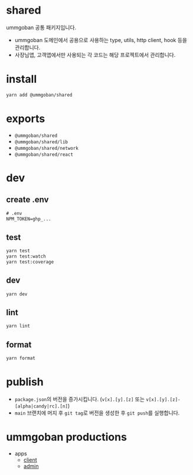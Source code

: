 # shared

ummgoban 공통 패키지입니다.

- ummgoban 도메인에서 공용으로 사용하는 type, utils, http client, hook 등을 관리합니다.
- 사장님앱, 고객앱에서만 사용되는 각 코드는 해당 프로젝트에서 관리합니다.

# install

```bash
yarn add @ummgoban/shared
```

# exports

- `@ummgoban/shared`
- `@ummgoban/shared/lib`
- `@ummgoban/shared/network`
- `@ummgoban/shared/react`

# dev

## create .env

```txt
# .env
NPM_TOKEN=ghp_...
```

## test

```bash
yarn test
yarn test:watch
yarn test:coverage
```

## dev

```bash
yarn dev
```

## lint

```bash
yarn lint
```

## format

```bash
yarn format
```

# publish

- `package.json`의 버전을 증가시킵니다. (`v[x].[y].[z]` 또는 `v[x].[y].[z]-[alpha|candy|rc].[n]`)
- `main` 브랜치에 머지 후 `git tag`로 버전을 생성한 후 `git push`를 실행합니다.

# ummgoban productions

- apps
  - [client](https://github.com/ummgoban/client-app)
  - [admin](https://github.com/ummgoban/admin-client-app)
